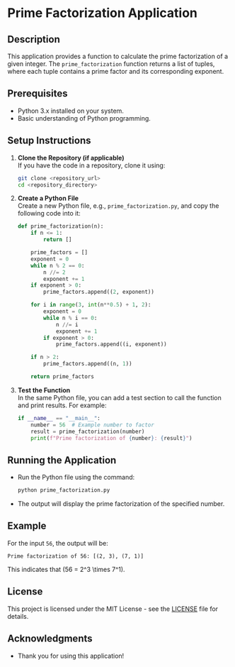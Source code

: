 # Prime Factorization Application

## Description
This application provides a function to calculate the prime factorization of a given integer. The `prime_factorization` function returns a list of tuples, where each tuple contains a prime factor and its corresponding exponent.

## Prerequisites
- Python 3.x installed on your system.
- Basic understanding of Python programming.

## Setup Instructions

1. **Clone the Repository (if applicable)**  
   If you have the code in a repository, clone it using:
   ```bash
   git clone <repository_url>
   cd <repository_directory>
   ```

2. **Create a Python File**  
   Create a new Python file, e.g., `prime_factorization.py`, and copy the following code into it:
   ```python
   def prime_factorization(n):
       if n <= 1:
           return []

       prime_factors = []
       exponent = 0
       while n % 2 == 0:
           n //= 2
           exponent += 1
       if exponent > 0:
           prime_factors.append((2, exponent))

       for i in range(3, int(n**0.5) + 1, 2):
           exponent = 0
           while n % i == 0:
               n //= i
               exponent += 1
           if exponent > 0:
               prime_factors.append((i, exponent))

       if n > 2:
           prime_factors.append((n, 1))

       return prime_factors
   ```

3. **Test the Function**  
   In the same Python file, you can add a test section to call the function and print results. For example:
   ```python
   if __name__ == "__main__":
       number = 56  # Example number to factor
       result = prime_factorization(number)
       print(f"Prime factorization of {number}: {result}")
   ```

## Running the Application
- Run the Python file using the command:
   ```bash
   python prime_factorization.py
   ```
- The output will display the prime factorization of the specified number.

## Example
For the input `56`, the output will be:
```
Prime factorization of 56: [(2, 3), (7, 1)]
```
This indicates that \(56 = 2^3 \times 7^1\).

## License
This project is licensed under the MIT License - see the [LICENSE](LICENSE) file for details.

## Acknowledgments
- Thank you for using this application!

